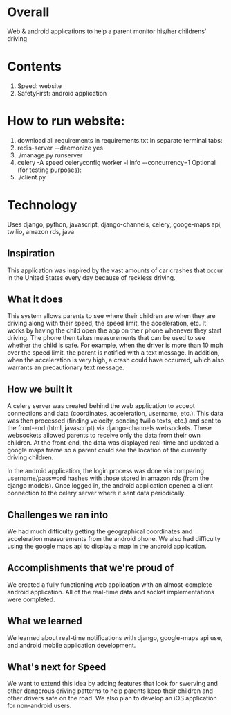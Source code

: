 # Overall
Web &amp; android applications to help a parent monitor his/her childrens' driving

# Contents
1. Speed: website
2. SafetyFirst: android application

# How to run website:
1. download all requirements in requirements.txt
In separate terminal tabs:
2. redis-server --daemonize yes
3. ./manage.py runserver
4. celery -A speed.celeryconfig worker -l info --concurrency=1
Optional (for testing purposes):
5. ./client.py

# Technology
Uses django, python, javascript, django-channels, celery, googe-maps api, twilio, amazon rds, java

## Inspiration
This application was inspired by the vast amounts of car crashes that occur in the United States every day because of reckless driving. 

## What it does
This system allows parents to see where their children are when they are driving along with their speed, the speed limit, the acceleration, etc. It works by having the child open the app on their phone whenever they start driving. The phone then takes measurements that can be used to see whether the child is safe. For example, when the driver is more than 10 mph over the speed limit, the parent is notified with a text message. In addition, when the acceleration is very high, a crash could have occurred, which also warrants an precautionary text message.

## How we built it
A celery server was created behind the web application to accept connections and data (coordinates, acceleration, username, etc.). This data was then processed (finding velocity, sending twilio texts, etc.) and sent to the front-end (html, javascript) via django-channels websockets. These websockets allowed parents to receive only the data from their own children. At the front-end, the data was displayed real-time and updated a google maps frame so a parent could see the location of the currently driving children.

In the android application, the login process was done via comparing username/password hashes with those stored in amazon rds (from the django models). Once logged in, the android application opened a client connection to the celery server where it sent data periodically.

## Challenges we ran into
We had much difficulty getting the geographical coordinates and acceleration measurements from the android phone. We also had difficulty using the google maps api to display a map in the android application.

## Accomplishments that we're proud of
We created a fully functioning web application with an almost-complete android application. All of the real-time data and socket implementations were completed.

## What we learned
We learned about real-time notifications with django, google-maps api use, and android mobile application development.
## What's next for Speed
We want to extend this idea by adding features that look for swerving and other dangerous driving patterns to help parents keep their children and other drivers safe on the road. We also plan to develop an iOS application for non-android users.

